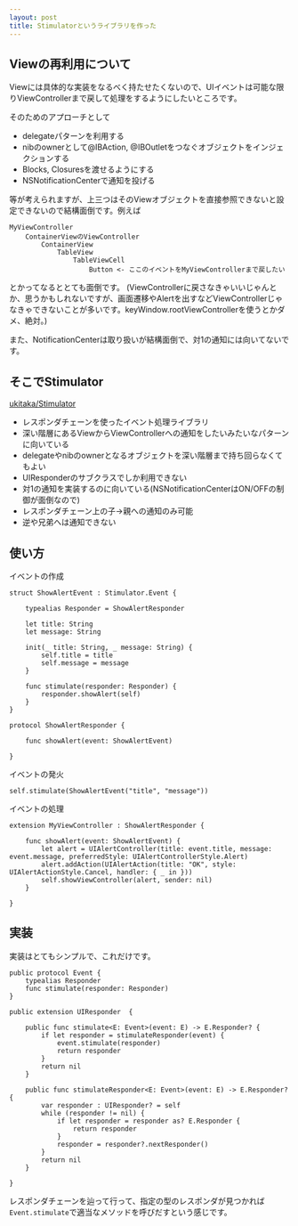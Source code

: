 ```yaml
---
layout: post
title: Stimulatorというライブラリを作った
---
```




## Viewの再利用について

Viewには具体的な実装をなるべく持たせたくないので、UIイベントは可能な限りViewControllerまで戻して処理をするようにしたいところです。

そのためのアプローチとして

+ delegateパターンを利用する
+ nibのownerとして@IBAction, @IBOutletをつなぐオブジェクトをインジェクションする
+ Blocks, Closuresを渡せるようにする
+ NSNotificationCenterで通知を投げる

等が考えられますが、上三つはそのViewオブジェクトを直接参照できないと設定できないので結構面倒です。例えば

```
MyViewController
	ContainerViewのViewController
    	ContainerView
    		TableView
    			TableViewCell
    				Button <- ここのイベントをMyViewControllerまで戻したい
```

とかってなるととても面倒です。
(ViewControllerに戻さなきゃいいじゃんとか、思うかもしれないですが、画面遷移やAlertを出すなどViewControllerじゃなきゃできないことが多いです。keyWindow.rootViewControllerを使うとかダメ、絶対。)

また、NotificationCenterは取り扱いが結構面倒で、対1の通知には向いてないです。

## そこでStimulator

[ukitaka/Stimulator](https://github.com/ukitaka/Stimulator)

+ レスポンダチェーンを使ったイベント処理ライブラリ
+ 深い階層にあるViewからViewControllerへの通知をしたいみたいなパターンに向いている
+ delegateやnibのownerとなるオブジェクトを深い階層まで持ち回らなくてもよい
+ UIResponderのサブクラスでしか利用できない
+ 対1の通知を実装するのに向いている(NSNotificationCenterはON/OFFの制御が面倒なので)
+ レスポンダチェーン上の子→親への通知のみ可能
+ 逆や兄弟へは通知できない


## 使い方

イベントの作成

```
struct ShowAlertEvent : Stimulator.Event {

    typealias Responder = ShowAlertResponder

    let title: String
    let message: String

    init(_ title: String, _ message: String) {
        self.title = title
        self.message = message
    }

    func stimulate(responder: Responder) {
        responder.showAlert(self)
    }
}

protocol ShowAlertResponder {

    func showAlert(event: ShowAlertEvent)

}
```

イベントの発火 

```
self.stimulate(ShowAlertEvent("title", "message"))
```

イベントの処理

```
extension MyViewController : ShowAlertResponder {

    func showAlert(event: ShowAlertEvent) {
        let alert = UIAlertController(title: event.title, message: event.message, preferredStyle: UIAlertControllerStyle.Alert)
        alert.addAction(UIAlertAction(title: "OK", style: UIAlertActionStyle.Cancel, handler: { _ in }))
        self.showViewController(alert, sender: nil)
    }

}
```

## 実装

実装はとてもシンプルで、これだけです。

```
public protocol Event {
    typealias Responder
    func stimulate(responder: Responder)
}

public extension UIResponder  {
    
    public func stimulate<E: Event>(event: E) -> E.Responder? {
        if let responder = stimulateResponder(event) {
            event.stimulate(responder)
            return responder
        }
        return nil
    }
    
    public func stimulateResponder<E: Event>(event: E) -> E.Responder? {
        var responder : UIResponder? = self
        while (responder != nil) {
            if let responder = responder as? E.Responder {
                return responder
            }
            responder = responder?.nextResponder()
        }
        return nil
    }
    
}
```

レスポンダチェーンを辿って行って、指定の型のレスポンダが見つかれば`Event.stimulate`で適当なメソッドを呼びだすという感じです。

